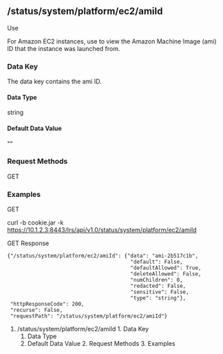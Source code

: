 ## /status/system/platform/ec2/amiId

Use

For Amazon EC2 instances, use to view the Amazon Machine Image (ami) ID  that
the instance was launched from.

### Data Key

The data key contains the ami ID.

#### Data Type

string

#### Default Data Value

""

### Request Methods

GET

### Examples

GET

curl -b cookie.jar -k
https://10.1.2.3:8443/lrs/api/v1.0/status/system/platform/ec2/amiId

GET Response

    
    
    {"/status/system/platform/ec2/amiId": {"data": "ami-2b517c1b",
                                            "default": False,
                                            "defaultAllowed": True,
                                            "deleteAllowed": False,
                                            "numChildren": 0,
                                            "redacted": False,
                                            "sensitive": False,
                                            "type": "string"},
     "httpResponseCode": 200,
     "recurse": False,
     "requestPath": "/status/system/platform/ec2/amiId"}
    

  1. /status/system/platform/ec2/amiId
    1. Data Key
      1. Data Type
      2. Default Data Value
    2. Request Methods
    3. Examples

